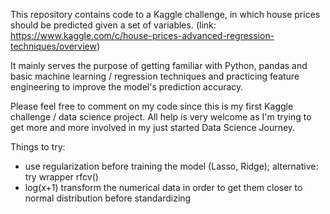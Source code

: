 This repository contains code to a Kaggle challenge, in which house prices should be predicted given a set of variables.
(link: https://www.kaggle.com/c/house-prices-advanced-regression-techniques/overview)

It mainly serves the purpose of getting familiar with Python, pandas and basic machine learning / regression techniques and practicing feature engineering to improve the model's prediction accuracy.

Please feel free to comment on my code since this is my first Kaggle challenge / data science project. All help is very welcome as I'm trying to get more and more involved in my just started Data Science Journey.


Things to try:
  - use regularization before training the model (Lasso, Ridge); alternative: try wrapper rfcv()
  - log(x+1) transform the numerical data in order to get them closer to normal distribution before standardizing
